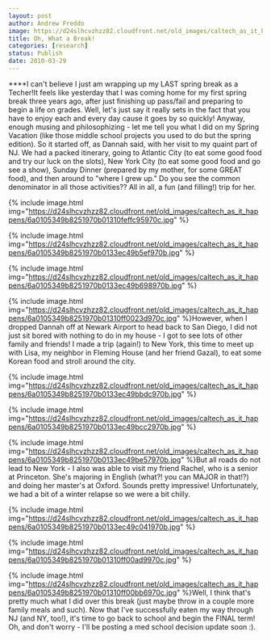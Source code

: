 ```yaml
---
layout: post
author: Andrew Freddo
image: https://d24slhcvzhzz82.cloudfront.net/old_images/caltech_as_it_happens/6a0105349b8251970b01310feffac8970c.jpg
title: Oh, What a Break!
categories: [research]
status: Publish
date: 2010-03-29
---
```



****I can't believe I just am wrapping up my LAST spring break as a Techer!It feels like yesterday that I was coming home for my first spring break three years ago, after just finishing up pass/fail and preparing to begin a life on grades. Well, let's just say it really sets in the fact that you have to enjoy each and every day cause it goes by so quickly!
Anyway, enough musing and philosophizing - let me tell you what I did on my Spring Vacation (like those middle school projects you used to do but the spring edition). So it started off, as Dannah said, with her visit to my quaint part of NJ. We had a packed itinerary, going to Atlantic City (to eat some good food and try our luck on the slots), New York City (to eat some good food and go see a show), Sunday Dinner (prepared by my mother, for some GREAT food), and then around to "where I grew up." Do you see the common denominator in all those activities?? All in all, a fun (and filling!) trip for her.


{% include image.html img="https://d24slhcvzhzz82.cloudfront.net/old_images/caltech_as_it_happens/6a0105349b8251970b01310feffc95970c.jpg" %}

{% include image.html img="https://d24slhcvzhzz82.cloudfront.net/old_images/caltech_as_it_happens/6a0105349b8251970b0133ec49b5ef970b.jpg" %}

{% include image.html img="https://d24slhcvzhzz82.cloudfront.net/old_images/caltech_as_it_happens/6a0105349b8251970b0133ec49b698970b.jpg" %}

{% include image.html img="https://d24slhcvzhzz82.cloudfront.net/old_images/caltech_as_it_happens/6a0105349b8251970b01310ff0023d970c.jpg" %}However, when I dropped Dannah off at Newark Airport to head back to San Diego, I did not just sit bored with nothing to do in my house - I got to see lots of other family and friends! I made a trip (again!) to New York, this time to meet up with Lisa, my neighbor in Fleming House (and her friend Gazal), to eat some Korean food and stroll around the city.


{% include image.html img="https://d24slhcvzhzz82.cloudfront.net/old_images/caltech_as_it_happens/6a0105349b8251970b0133ec49bbdc970b.jpg" %}

{% include image.html img="https://d24slhcvzhzz82.cloudfront.net/old_images/caltech_as_it_happens/6a0105349b8251970b0133ec49bcc2970b.jpg" %}

{% include image.html img="https://d24slhcvzhzz82.cloudfront.net/old_images/caltech_as_it_happens/6a0105349b8251970b0133ec49be57970b.jpg" %}But all roads do not lead to New York - I also was able to visit my friend Rachel, who is a senior at Princeton. She's majoring in English (what?! you can MAJOR in that!?) and doing her master's at Oxford. Sounds pretty impressive! Unfortunately, we had a bit of a winter relapse so we were a bit chilly.


{% include image.html img="https://d24slhcvzhzz82.cloudfront.net/old_images/caltech_as_it_happens/6a0105349b8251970b0133ec49c041970b.jpg" %}

{% include image.html img="https://d24slhcvzhzz82.cloudfront.net/old_images/caltech_as_it_happens/6a0105349b8251970b01310ff00ad9970c.jpg" %}

{% include image.html img="https://d24slhcvzhzz82.cloudfront.net/old_images/caltech_as_it_happens/6a0105349b8251970b01310ff00bb6970c.jpg" %}Well, I think that's pretty much what I did over this break (just maybe throw in a couple more family meals and such). Now that I've successfully eaten my way through NJ (and NY, too!), it's time to go back to school and begin the FINAL term!
Oh, and don't worry - I'll be posting a med school decision update soon :).

